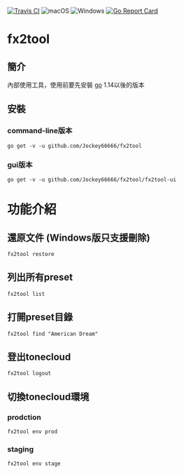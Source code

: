[![Travis CI](https://travis-ci.org/Jockey66666/fx2tool.svg?branch=master)](https://travis-ci.org/Jockey66666/fx2tool)
![macOS](https://github.com/Jockey66666/fx2tool/workflows/macOS/badge.svg)
![Windows](https://github.com/Jockey66666/fx2tool/workflows/Windows/badge.svg)
[![Go Report Card](https://goreportcard.com/badge/github.com/jockey66666/fx2tool)](https://goreportcard.com/report/github.com/jockey66666/fx2tool)


# fx2tool
## 簡介
內部使用工具，使用前要先安裝 [go](https://golang.org/) 1.14以後的版本

## 安裝
### command-line版本

```
go get -v -u github.com/Jockey66666/fx2tool
```

### gui版本

```
go get -v -u github.com/Jockey66666/fx2tool/fx2tool-ui
```

# 功能介紹
## 還原文件 (Windows版只支援刪除)
```
fx2tool restore
```

## 列出所有preset
```
fx2tool list
```

## 打開preset目錄
```
fx2tool find "American Dream"
```

## 登出tonecloud
```
fx2tool logout
```

## 切換tonecloud環境
### prodction
```
fx2tool env prod
```

### staging
```
fx2tool env stage
```
